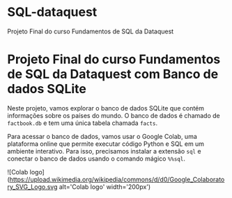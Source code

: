 # SQL-dataquest
Projeto Final do curso Fundamentos de SQL da Dataquest
# Projeto Final do curso Fundamentos de SQL da Dataquest com Banco de dados SQLite

Neste projeto, vamos explorar o banco de dados SQLite que contém informações sobre os países do mundo. O banco de dados é chamado de `factbook.db` e tem uma única tabela chamada `facts`.

Para acessar o banco de dados, vamos usar o Google Colab, uma plataforma online que permite executar código Python e SQL em um ambiente interativo. Para isso, precisamos instalar a extensão `sql` e conectar o banco de dados usando o comando mágico `%%sql`.

![Colab logo](https://upload.wikimedia.org/wikipedia/commons/d/d0/Google_Colaboratory_SVG_Logo.svg alt='Colab logo' width='200px')

